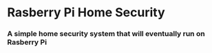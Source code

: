 # Rasberry Pi Home Security
### A simple home security system that will eventually run on Rasberry Pi
